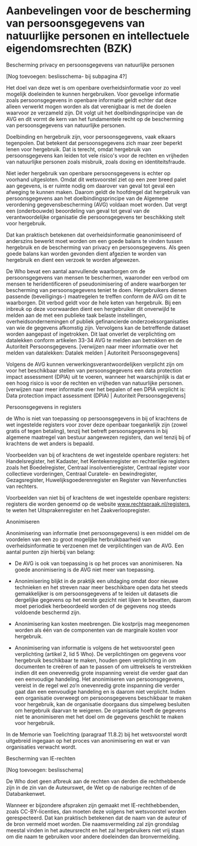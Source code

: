 # Aanbevelingen voor de bescherming van persoonsgegevens van natuurlijke personen en intellectuele eigendomsrechten (BZK)

Bescherming privacy en persoonsgegevens van natuurlijke personen

[Nog toevoegen: beslisschema- bij subpagina 4?]

Het doel van deze wet is om openbare overheidsinformatie voor zo veel mogelijk doeleinden te kunnen hergebruiken. Voor gevoelige informatie zoals persoonsgegevens in openbare informatie geldt echter dat deze alleen verwerkt mogen worden als dat verenigbaar is met de doelen waarvoor ze verzameld zijn. Dit volgt uit het doelbindingsprincipe van de AVG en dit vormt de kern van het fundamentele recht op de bescherming van persoonsgegevens van natuurlijke personen.

Doelbinding en hergebruik zijn, voor persoonsgegevens, vaak elkaars tegenpolen. Dat betekent dat persoonsgegevens zich maar zeer beperkt lenen voor hergebruik. Dat is terecht, omdat hergebruik van persoonsgegevens kan leiden tot vele risico's voor de rechten en vrijheden van natuurlijke personen zoals misbruik, zoals doxing en identiteitsfraude.

Niet ieder hergebruik van openbare persoonsgegevens is echter op voorhand uitgesloten. Omdat dit wetsvoorstel ziet op een zeer breed palet aan gegevens, is er ruimte nodig om daarover van geval tot geval een afweging te kunnen maken. Daarom geldt de hoofdregel dat hergebruik van persoonsgegevens aan het doelbindingsprincipe van de Algemene verordening gegevensbescherming (AVG) voldaan moet worden. Dat vergt een (onderbouwde) beoordeling van geval tot geval van de verantwoordelijke organisatie die persoonsgegevens ter beschikking stelt voor hergebruik.

Dat kan praktisch betekenen dat overheidsinformatie geanonimiseerd of anderszins bewerkt moet worden om een goede balans te vinden tussen hergebruik en de bescherming van privacy en persoonsgegevens. Als geen goede balans kan worden gevonden dient afgezien te worden van hergebruik en dient een verzoek te worden afgewezen.

De Who bevat een aantal aanvullende waarborgen om de persoonsgegevens van mensen te beschermen, waaronder een verbod om mensen te heridentificeren of pseudonimisering of andere waarborgen ter bescherming van persoonsgegevens teniet te doen. Hergebruikers dienen passende (beveiligings-) maatregelen te treffen conform de AVG om dit te waarborgen. Dit verbod geldt voor de hele keten van hergebruik. Bij een inbreuk op deze voorwaarden dient een hergebruiker dit onverwijld te melden aan de met een publieke taak belaste instellingen, overheidsondernemingen of publiek gefinancierde onderzoeksorganisaties van wie de gegevens afkomstig zijn. Vervolgens kan de betreffende dataset worden aangepast of ingetrokken. Dit laat onverlet de verplichting om datalekken conform artikelen 33-34 AVG te melden aan betrokken en de Autoriteit Persoonsgegevens. [verwijzen naar meer informatie over het melden van datalekken: Datalek melden | Autoriteit Persoonsgegevens]

Volgens de AVG kunnen verwerkingsverantwoordelijken verplicht zijn om voor het beschikbaar stellen van persoonsgegevens een data protection impact assessment (DPIA) uit te voeren, wanneer het waarschijnlijk is dat er een hoog risico is voor de rechten en vrijheden van natuurlijke personen. [verwijzen naar meer informatie over het bepalen of een DPIA verplicht is: Data protection impact assessment (DPIA) | Autoriteit Persoonsgegevens]

Persoonsgegevens in registers

de Who is niet van toepassing op persoonsgegevens in bij of krachtens de wet ingestelde registers voor zover deze openbaar toegankelijk zijn (zowel gratis of tegen betaling), tenzij het betreft persoonsgegevens in bij algemene maatregel van bestuur aangewezen registers, dan wel tenzij bij of krachtens de wet anders is bepaald.

Voorbeelden van bij of krachtens de wet ingestelde openbare registers: het Handelsregister, het Kadaster, het Kentekenregister en rechterlijke registers zoals het Boedelregister, Centraal insolventieregister, Centraal register voor collectieve vorderingen, Centraal Curatele- en bewindregister, Gezagsregister, Huwelijksgoederenregister en Register van Nevenfuncties van rechters.

Voorbeelden van niet bij of krachtens de wet ingestelde openbare registers: registers die worden genoemd op de website www.rechtspraak.nl/registers, te weten het Uitsprakenregister en het Zaakverloopregister.

Anonimiseren

Anonimisering van informatie (met persoonsgegevens) is een middel om de voordelen van een zo groot mogelijke herbruikbaarheid van overheidsinformatie te verzoenen met de verplichtingen van de AVG. Een aantal punten zijn hierbij van belang:

* De AVG is ook van toepassing is op het proces van anonimiseren. Na goede anonimisering is de AVG niet meer van toepassing.

* Anonimisering blijkt in de praktijk een uitdaging omdat door nieuwe technieken en het streven naar meer beschikbare open data het steeds gemakkelijker is om persoonsgegevens af te leiden uit datasets die dergelijke gegevens op het eerste gezicht niet lijken te bevatten, daarom moet periodiek herbeoordeeld worden of de gegevens nog steeds voldoende beschermd zijn.

* Anonimisering kan kosten meebrengen. Die kostprijs mag meegenomen worden als één van de componenten van de marginale kosten voor hergebruik.

* Anonimisering van informatie is volgens de het wetsvoorstel geen verplichting (artikel 2, lid 5 Who). De verplichtingen om gegevens voor hergebruik beschikbaar te maken, houden geen verplichting in om documenten te creëren of aan te passen of om uittreksels te verstrekken indien dit een onevenredig grote inspanning vereist die verder gaat dan een eenvoudige handeling. Het anonimiseren van persoonsgegevens, vereist in de regel wel zo’n onevenredig grote inspanning die verder gaat dan een eenvoudige handeling en is daarom niet verplicht. Indien een organisatie overweegt om persoonsgegevens beschikbaar te maken voor hergebruik, kan de organisatie doorgaans dus simpelweg besluiten om hergebruik daarvan te weigeren. De organisatie hoeft de gegevens niet te anonimiseren met het doel om de gegevens geschikt te maken voor hergebruik.

In de Memorie van Toelichting (paragraaf 11.8.2) bij het wetsvoorstel wordt uitgebreid ingegaan op het proces van anonimisering en wat er van organisaties verwacht wordt.

Bescherming van IE-rechten

[Nog toevoegen: beslisschema]

De Who doet geen afbreuk aan de rechten van derden die rechthebbende zijn in de zin van de Auteurswet, de Wet op de naburige rechten of de Databankenwet.

Wanneer er bijzondere afspraken zijn gemaakt met IE-rechthebbenden, zoals CC-BY-licenties, dan moeten deze volgens het wetsvoorstel worden gerespecteerd. Dat kan praktisch betekenen dat de naam van de auteur of de bron vermeld moet worden. Die naamsvermelding zal zijn grondslag meestal vinden in het auteursrecht en het zal hergebruikers niet vrij staan om die naam te gebruiken voor andere doeleinden dan bronvermelding.
